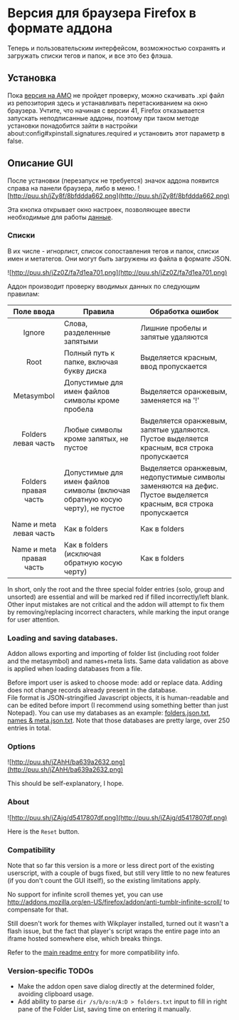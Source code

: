 # Версия для браузера Firefox в формате аддона

Теперь и пользовательским интерфейсом, возможностью сохранять и загружать списки тегов и папок, и все это без флэша.

## Установка

Пока [версия на AMO](https://addons.mozilla.org/en-US/firefox/addon/tumblr-image-sorter/) не пройдет проверку, можно скачивать .xpi файл из репозитория здесь и устанавливать перетаскиванием на окно браузера. Учтите, что начиная с версии 41, Firefox отказывается запускать неподписанные аддоны, поэтому при таком методе установки понадобится зайти в настройки about:config#xpinstall.signatures.required и установить этот параметр в false.

## Описание GUI

После установки (перезапуск не требуется) значок аддона появится справа на панели браузера, либо в меню.
  ![http://puu.sh/jZy8f/8bfddda662.png](http://puu.sh/jZy8f/8bfddda662.png)  
  
Эта кнопка открывает окно настроек, позволяющее ввести необходимые для работы [данные](https://github.com/Seedmanc/Tumblr-image-sorter/blob/master/README.rus.md#%D0%9D%D0%B5%D0%BE%D0%B1%D1%85%D0%BE%D0%B4%D0%B8%D0%BC%D1%8B%D0%B5-%D0%B4%D0%B0%D0%BD%D0%BD%D1%8B%D0%B5).

### Списки

В их числе - игнорлист, список сопоставления тегов и папок, списки имен и метатегов. Они могут быть загружены из файла в формате JSON.

![http://puu.sh/jZz0Z/fa7d1ea701.png](http://puu.sh/jZz0Z/fa7d1ea701.png)

Аддон производит проверку вводимых данных по следующим правилам:

|Поле ввода  |Правила| Обработка ошибок | 
|:-:          |---  |---              |
|Ignore|Слова, разделенные запятыми|Лишние пробелы и запятые удаляются|
|Root| Полный путь к папке, включая букву диска |Выделяется красным, ввод пропускается|  
|Metasymbol|Допустимые для имен файлов символы кроме пробела| Выделяется оранжевым, заменяется на '!'|
|Folders левая часть| Любые символы кроме запятых, не пустое| Выделяется оранжевым, запятые удаляются. Пустое выделяется красным, вся строка пропускается |
|Folders правая часть|Допустимые для имен файлов символы (включая обратную косую черту), не пустое|Выделяется оранжевым, недопустимые символы заменяются на дефис. Пустое выделяется красным, вся строка пропускается|
|Name и meta левая часть|Как в folders|Как в folders|
|Name и meta правая часть|Как в folders (исключая обратную косую черту)|Как в folders|


In short, only the root and the three special folder entries (solo, group and unsorted) are essential and will be marked red if filled incorrectly/left blank. Other input mistakes are not critical and the addon will attempt to fix them by removing/replacing incorrect characters, while marking the input orange for user attention.

### Loading and saving databases.

Addon allows exporting and importing of folder list (including root folder and the metasymbol) and names+meta lists. Same data validation as above is applied when loading databases from a file. 

Before import user is asked to choose mode: add or replace data. Adding does not change records already present in the database.  
  File format is JSON-stringified Javascript objects, it is human-readable and can be edited before import (I recommend using something better than just Notepad). You can use my databases as an example: [folders.json.txt](https://github.com/Seedmanc/Tumblr-image-sorter/blob/master/!Firefox%20addon/folders.json.txt), [names & meta.json.txt](https://github.com/Seedmanc/Tumblr-image-sorter/blob/master/names%20%26%20meta.json.txt). Note that those databases are pretty large, over 250 entries in total.

### Options

![http://puu.sh/jZAhH/ba639a2632.png](http://puu.sh/jZAhH/ba639a2632.png)

This should be self-explanatory, I hope.

### About

![http://puu.sh/jZAjg/d5417807df.png](http://puu.sh/jZAjg/d5417807df.png)

Here is the `Reset` button.

### Compatibility

Note that so far this version is a more or less direct port of the existing userscript, with a couple of bugs fixed, but still very little to no new features (if you don't count the GUI itself), so the existing limitations apply.

No support for infinite scroll themes yet, you can use http://addons.mozilla.org/en-US/firefox/addon/anti-tumblr-infinite-scroll/ to compensate for that.

Still doesn't work for themes with Wikplayer installed, turned out it wasn't a flash issue, but the fact that player's script wraps the entire page into an iframe hosted somewhere else, which breaks things.

Refer to the [main readme entry](https://github.com/Seedmanc/Tumblr-image-sorter#compatibility) for more compatibility info.

### Version-specific TODOs

* Make the addon open save dialog directly at the determined folder, avoiding clipboard usage.
* Add ability to parse `dir /s/b/o:n/A:D > folders.txt` input to fill in right pane of the Folder List, saving time on entering it manually.
